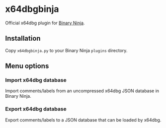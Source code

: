 # x64dbgbinja

Official x64dbg plugin for [Binary Ninja](https://binary.ninja).

## Installation

Copy `x64dbgbinja.py` to your Binary Ninja `plugins` directory.

## Menu options

### Import x64dbg database

Import comments/labels from an uncompressed x64dbg JSON database in Binary Ninja.

### Export x64dbg database

Export comments/labels to a JSON database that can be loaded by x64dbg.
